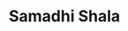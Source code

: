 ---
layout: project-alt
slug: samadhi-shala
title: Samadhi Shala
title_html: Samadhi<br>Shala
description_html: For this project, our aim was to portray the yoga studio as a traditional, simple space with selection of four class types, each led by one of three dedicated instructors. We wanted something feminine, to balance the masqueline method of yoga that the studio offers. The project needed a minimal site, easy for members to navigate, and a platform that facilitated seamless online bookings.<br><br>To realize our intention of streamlining offerings and simplifying the booking process for the client's members, we executed the following strategies.<br><br><ul><li>Designed a simple homepage to highlight the four types of classes offered and three qualified teachers.</li><li>Integrated an affordable, branded scheduling system, allowing members to save it as a convenient application on their mobile devise.</li><li>Crafted a clean and user-friendly four-page website design, ensuring effortless navigation for visitors and optimizing the conversion rate, transforming visitors into loyal members.</li><li>Implememnted a robust SEO strategy, making it effortless for prospective members to find their studio with a quick Google search.</li></ul>The outcome was a minimalist, feminine website that easily facilitates booking for both current and potential members. It elegantly conveyed the yoga studio's brand essence, making it a seamless experience for anyone seeking traditional ashtanga yoga classes within Paris.

featured-image: /images/portfolio-projects/samadhi-shala/samadhi-shala-featured-image.jpg
gallery: 
  - image: /images/portfolio-projects/samadhi-shala/samadhi-shala-mobile.jpg
    alt-text: Mobile View of Samadhi Studio's Website
  - image: /images/portfolio-projects/samadhi-shala/samadhi-shala-laptop.jpg
    alt-text: Laptop View of Samadhi Studio's Website
  - image: /images/samkalpa-portfolio-10.jpg
    alt-text: Stylish Desk Space 
domain: https://samadhishala.samkalpacreative.com
seo: 
  title: Yoga Studio Website
  description: Discover our approach to this Yoga Studio website project, featuring a branded online booking system, strategic website design, and a robust SEO strategy, perfectly aligned with their feminine, minimalistic brand strategy.
  keywords: Yoga Studio Website Design, Yoga Studio Website Development, Branded Online Booking System
  social_image: /images/portfolio-projects/samadhi-shala/samadhi-shala-mobile.jpg
  hide-from-google: false
---